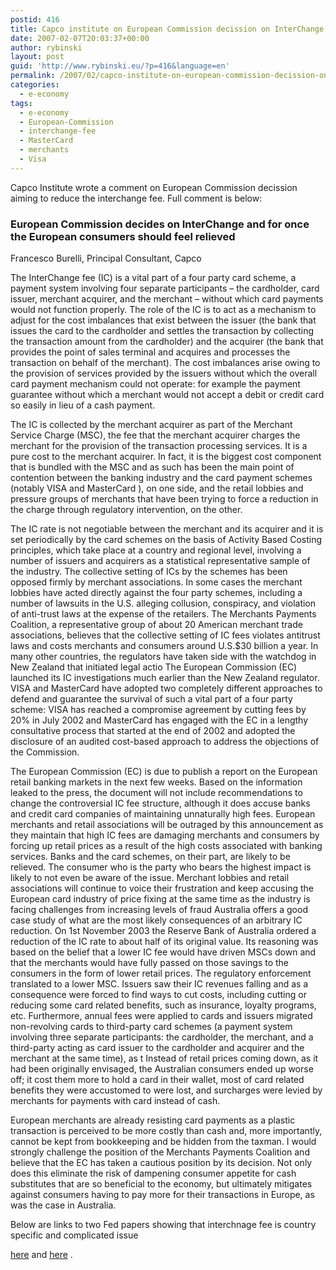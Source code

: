 ```yaml
---
postid: 416
title: Capco institute on European Commission decission on InterChange
date: 2007-02-07T20:03:37+00:00
author: rybinski
layout: post
guid: 'http://www.rybinski.eu/?p=416&language=en'
permalink: /2007/02/capco-institute-on-european-commission-decission-on-interchange/
categories:
  - e-economy
tags:
  - e-economy
  - European-Commission
  - interchange-fee
  - MasterCard
  - merchants
  - Visa
---
```

Capco Institute wrote a comment on European Commission decission aiming to reduce the interchange fee. Full comment is below:

<!--more-->

### European Commission decides on InterChange and for once the European consumers should feel relieved

Francesco Burelli, Principal Consultant, Capco

The InterChange fee (IC) is a vital part of a four party card scheme, a payment system involving four separate participants – the cardholder, card issuer, merchant acquirer, and the merchant – without which card payments would not function properly. The role of the IC is to act as a mechanism to adjust for the cost imbalances that exist between the issuer (the bank that issues the card to the cardholder and settles the transaction by collecting the transaction amount from the cardholder) and the acquirer (the bank that provides the point of sales terminal and acquires and processes the transaction on behalf of the merchant). The cost imbalances arise owing to the provision of services provided by the issuers without which the overall card payment mechanism could not operate: for example the payment guarantee without which a merchant would not accept a debit or credit card so easily in lieu of a cash payment.

The IC is collected by the merchant acquirer as part of the Merchant Service Charge (MSC), the fee that the merchant acquirer charges the merchant for the provision of the transaction processing services. It is a pure cost to the merchant acquirer. In fact, it is the biggest cost component that is bundled with the MSC and as such has been the main point of contention between the banking industry and the card payment schemes (notably VISA and MasterCard ), on one side, and the retail lobbies and pressure groups of merchants that have been trying to force a reduction in the charge through regulatory intervention, on the other.

The IC rate is not negotiable between the merchant and its acquirer and it is set periodically by the card schemes on the basis of Activity Based Costing principles, which take place at a country and regional level, involving a number of issuers and acquirers as a statistical representative sample of the industry. The collective setting of ICs by the schemes has been opposed firmly by merchant associations. In some cases the merchant lobbies have acted directly against the four party schemes, including a number of lawsuits in the U.S. alleging collusion, conspiracy, and violation of anti-trust laws at the expense of the retailers. The Merchants Payments Coalition, a representative group of about 20 American merchant trade associations, believes that the collective setting of IC fees violates antitrust laws and costs merchants and consumers around U.S.$30 billion a year. In many other countries, the regulators have taken side with the watchdog in New Zealand that initiated legal actio The European Commission (EC) launched its IC investigations much earlier than the New Zealand regulator. VISA and MasterCard have adopted two completely different approaches to defend and guarantee the survival of such a vital part of a four party scheme: VISA has reached a compromise agreement by cutting fees by 20% in July 2002 and MasterCard has engaged with the EC in a lengthy consultative process that started at the end of 2002 and adopted the disclosure of an audited cost-based approach to address the objections of the Commission.

The European Commission (EC) is due to publish a report on the European retail banking markets in the next few weeks. Based on the information leaked to the press, the document will not include recommendations to change the controversial IC fee structure, although it does accuse banks and credit card companies of maintaining unnaturally high fees. European merchants and retail associations will be outraged by this announcement as they maintain that high IC fees are damaging merchants and consumers by forcing up retail prices as a result of the high costs associated with banking services. Banks and the card schemes, on their part, are likely to be relieved. The consumer who is the party who bears the highest impact is likely to not even be aware of the issue. Merchant lobbies and retail associations will continue to voice their frustration and keep accusing the European card industry of price fixing at the same time as the industry is facing challenges from increasing levels of fraud Australia offers a good case study of what are the most likely consequences of an arbitrary IC reduction. On 1st November 2003 the Reserve Bank of Australia ordered a reduction of the IC rate to about half of its original value. Its reasoning was based on the belief that a lower IC fee would have driven MSCs down and that the merchants would have fully passed on those savings to the consumers in the form of lower retail prices. The regulatory enforcement translated to a lower MSC. Issuers saw their IC revenues falling and as a consequence were forced to find ways to cut costs, including cutting or reducing some card related benefits, such as insurance, loyalty programs, etc. Furthermore, annual fees were applied to cards and issuers migrated non-revolving cards to third-party card schemes (a payment system involving three separate participants: the cardholder, the merchant, and a third-party acting as card issuer to the cardholder and acquirer and the merchant at the same time), as t Instead of retail prices coming down, as it had been originally envisaged, the Australian consumers ended up worse off; it cost them more to hold a card in their wallet, most of card related benefits they were accustomed to were lost, and surcharges were levied by merchants for payments with card instead of cash.

European merchants are already resisting card payments as a plastic transaction is perceived to be more costly than cash and, more importantly, cannot be kept from bookkeeping and be hidden from the taxman. I would strongly challenge the position of the Merchants Payments Coalition and believe that the EC has taken a cautious position by its decision. Not only does this eliminate the risk of dampening consumer appetite for cash substitutes that are so beneficial to the economy, but ultimately mitigates against consumers having to pay more for their transactions in Europe, as was the case in Australia.

Below are links to two Fed papers showing that interchnage fee is country specific and complicated issue
  
[here](http://www.rybinski.eu/resources/non-modules.d/dispatcher/dispatch.php?id=1050) and [here](http://www.rybinski.eu/resources/non-modules.d/dispatcher/dispatch.php?id=1452) .
